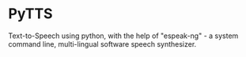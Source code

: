 # PyTTS
Text-to-Speech using python, with the help of "espeak-ng"  -  a system command line, multi-lingual software speech synthesizer. 
